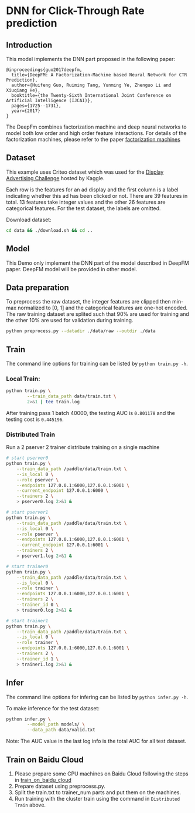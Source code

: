
# DNN for Click-Through Rate prediction

## Introduction
This model implements the DNN part proposed in the following paper:

```text
@inproceedings{guo2017deepfm,
  title={DeepFM: A Factorization-Machine based Neural Network for CTR Prediction},
  author={Huifeng Guo, Ruiming Tang, Yunming Ye, Zhenguo Li and Xiuqiang He},
  booktitle={the Twenty-Sixth International Joint Conference on Artificial Intelligence (IJCAI)},
  pages={1725--1731},
  year={2017}
}
```

The DeepFm combines factorization machine and deep neural networks to model
both low order and high order feature interactions. For details of the
factorization machines, please refer to the paper [factorization
machines](https://www.csie.ntu.edu.tw/~b97053/paper/Rendle2010FM.pdf)

## Dataset
This example uses Criteo dataset which was used for the [Display Advertising
Challenge](https://www.kaggle.com/c/criteo-display-ad-challenge/)
hosted by Kaggle.

Each row is the features for an ad display and the first column is a label
indicating whether this ad has been clicked or not. There are 39 features in
total. 13 features take integer values and the other 26 features are
categorical features. For the test dataset, the labels are omitted.

Download dataset:
```bash
cd data && ./download.sh && cd ..
```

## Model
This Demo only implement the DNN part of the model described in DeepFM paper.
DeepFM model will be provided in other model.


## Data preparation
To preprocess the raw dataset, the integer features are clipped then min-max
normalized to [0, 1] and the categorical features are one-hot encoded. The raw
training dataset are splited such that 90% are used for training and the other
10% are used for validation during training.

```bash
python preprocess.py --datadir ./data/raw --outdir ./data
```

## Train
The command line options for training can be listed by `python train.py -h`.

### Local Train:
```bash
python train.py \
        --train_data_path data/train.txt \
        2>&1 | tee train.log
```

After training pass 1 batch 40000, the testing AUC is `0.801178` and the testing
cost is `0.445196`.

### Distributed Train
Run a 2 pserver 2 trainer distribute training on a single machine
```bash
# start pserver0
python train.py \
    --train_data_path /paddle/data/train.txt \
    --is_local 0 \
    --role pserver \
    --endpoints 127.0.0.1:6000,127.0.0.1:6001 \
    --current_endpoint 127.0.0.1:6000 \
    --trainers 2 \
    > pserver0.log 2>&1 &

# start pserver1
python train.py \
    --train_data_path /paddle/data/train.txt \
    --is_local 0 \
    --role pserver \
    --endpoints 127.0.0.1:6000,127.0.0.1:6001 \
    --current_endpoint 127.0.0.1:6001 \
    --trainers 2 \
    > pserver1.log 2>&1 &

# start trainer0
python train.py \
    --train_data_path /paddle/data/train.txt \
    --is_local 0 \
    --role trainer \
    --endpoints 127.0.0.1:6000,127.0.0.1:6001 \
    --trainers 2 \
    --trainer_id 0 \
    > trainer0.log 2>&1 &

# start trainer1
python train.py \
    --train_data_path /paddle/data/train.txt \
    --is_local 0 \
    --role trainer \
    --endpoints 127.0.0.1:6000,127.0.0.1:6001 \
    --trainers 2 \
    --trainer_id 1 \
    > trainer1.log 2>&1 &
```

## Infer
The command line options for infering can be listed by `python infer.py -h`.

To make inference for the test dataset:
```bash
python infer.py \
        --model_path models/ \
        --data_path data/valid.txt
```
Note: The AUC value in the last log info is the total AUC for all test dataset.

## Train on Baidu Cloud
1. Please prepare some CPU machines on Baidu Cloud following the steps in [train_on_baidu_cloud](https://github.com/PaddlePaddle/FluidDoc/blob/develop/doc/fluid/user_guides/howto/training/train_on_baidu_cloud_cn.rst)
1. Prepare dataset using preprocess.py.
1. Split the train.txt to trainer_num parts and put them on the machines.
1. Run training with the cluster train using the command in `Distributed Train` above.